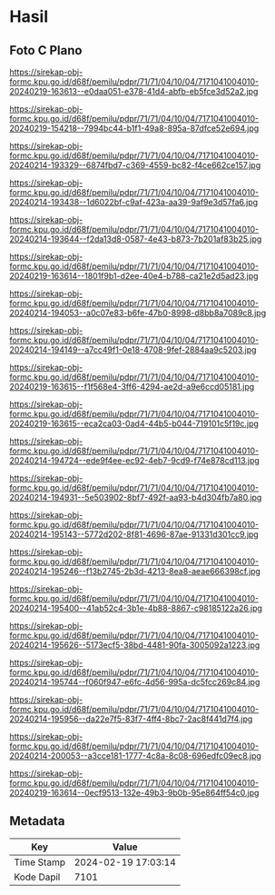 # Hasil

## Foto C Plano

https://sirekap-obj-formc.kpu.go.id/d68f/pemilu/pdpr/71/71/04/10/04/7171041004010-20240219-163613--e0daa051-e378-41d4-abfb-eb5fce3d52a2.jpg

https://sirekap-obj-formc.kpu.go.id/d68f/pemilu/pdpr/71/71/04/10/04/7171041004010-20240219-154218--7994bc44-b1f1-49a8-895a-87dfce52e694.jpg

https://sirekap-obj-formc.kpu.go.id/d68f/pemilu/pdpr/71/71/04/10/04/7171041004010-20240214-193329--6874fbd7-c369-4559-bc82-f4ce662ce157.jpg

https://sirekap-obj-formc.kpu.go.id/d68f/pemilu/pdpr/71/71/04/10/04/7171041004010-20240214-193438--1d6022bf-c9af-423a-aa39-9af9e3d57fa6.jpg

https://sirekap-obj-formc.kpu.go.id/d68f/pemilu/pdpr/71/71/04/10/04/7171041004010-20240214-193644--f2da13d8-0587-4e43-b873-7b201af83b25.jpg

https://sirekap-obj-formc.kpu.go.id/d68f/pemilu/pdpr/71/71/04/10/04/7171041004010-20240219-163614--1801f9b1-d2ee-40e4-b788-ca21e2d5ad23.jpg

https://sirekap-obj-formc.kpu.go.id/d68f/pemilu/pdpr/71/71/04/10/04/7171041004010-20240214-194053--a0c07e83-b6fe-47b0-8998-d8bb8a7089c8.jpg

https://sirekap-obj-formc.kpu.go.id/d68f/pemilu/pdpr/71/71/04/10/04/7171041004010-20240214-194149--a7cc49f1-0e18-4708-9fef-2884aa9c5203.jpg

https://sirekap-obj-formc.kpu.go.id/d68f/pemilu/pdpr/71/71/04/10/04/7171041004010-20240219-163615--f1f568e4-3ff6-4294-ae2d-a9e6ccd05181.jpg

https://sirekap-obj-formc.kpu.go.id/d68f/pemilu/pdpr/71/71/04/10/04/7171041004010-20240219-163615--eca2ca03-0ad4-44b5-b044-719101c5f19c.jpg

https://sirekap-obj-formc.kpu.go.id/d68f/pemilu/pdpr/71/71/04/10/04/7171041004010-20240214-194724--ede9f4ee-ec92-4eb7-9cd9-f74e878cd113.jpg

https://sirekap-obj-formc.kpu.go.id/d68f/pemilu/pdpr/71/71/04/10/04/7171041004010-20240214-194931--5e503902-8bf7-492f-aa93-b4d304fb7a80.jpg

https://sirekap-obj-formc.kpu.go.id/d68f/pemilu/pdpr/71/71/04/10/04/7171041004010-20240214-195143--5772d202-8f81-4696-87ae-91331d301cc9.jpg

https://sirekap-obj-formc.kpu.go.id/d68f/pemilu/pdpr/71/71/04/10/04/7171041004010-20240214-195246--f13b2745-2b3d-4213-8ea8-aeae666398cf.jpg

https://sirekap-obj-formc.kpu.go.id/d68f/pemilu/pdpr/71/71/04/10/04/7171041004010-20240214-195400--41ab52c4-3b1e-4b88-8867-c98185122a26.jpg

https://sirekap-obj-formc.kpu.go.id/d68f/pemilu/pdpr/71/71/04/10/04/7171041004010-20240214-195626--5173ecf5-38bd-4481-90fa-3005092a1223.jpg

https://sirekap-obj-formc.kpu.go.id/d68f/pemilu/pdpr/71/71/04/10/04/7171041004010-20240214-195744--f060f947-e6fc-4d56-995a-dc5fcc269c84.jpg

https://sirekap-obj-formc.kpu.go.id/d68f/pemilu/pdpr/71/71/04/10/04/7171041004010-20240214-195956--da22e7f5-83f7-4ff4-8bc7-2ac8f441d7f4.jpg

https://sirekap-obj-formc.kpu.go.id/d68f/pemilu/pdpr/71/71/04/10/04/7171041004010-20240214-200053--a3cce181-1777-4c8a-8c08-696edfc09ec8.jpg

https://sirekap-obj-formc.kpu.go.id/d68f/pemilu/pdpr/71/71/04/10/04/7171041004010-20240219-163614--0ecf9513-132e-49b3-9b0b-95e864ff54c0.jpg


## Metadata

| Key        | Value               |
| ---------- | ------------------- |
| Time Stamp | 2024-02-19 17:03:14 |
| Kode Dapil | 7101                |



